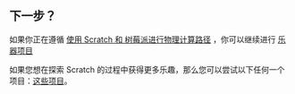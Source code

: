 ## 下一步？

如果你正在遵循 [使用 Scratch 和 树莓派进行物理计算路径](https://projects.raspberrypi.org/en/pathways/physical-computing-with-scratch) ，你可以继续进行 [乐器项目](projects.raspberrypi.org/en/projects/scratchpc-musical-instrument)

如果您想在探索 Scratch 的过程中获得更多乐趣，那么您可以尝试以下任何一个项目：[这些项目](https://projects.raspberrypi.org/en/projects?software%5B%5D=scratch\&curriculum%5B%5D=%201)。
